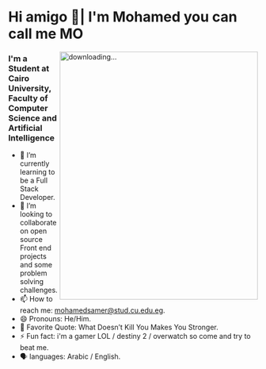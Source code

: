 # Hi amigo 👋| I'm Mohamed you can call me MO

 <img align="right" alt=" downloading..." src="https://i.pinimg.com/originals/85/76/e7/8576e72412abae39b4d2cfb74f81d999.gif" width="400" height="500" />


### I'm a Student at Cairo University, Faculty of Computer Science and Artificial Intelligence

- 🌱 I’m currently learning to be a Full Stack Developer.
- 👯 I’m looking to collaborate on open source Front end projects and some problem solving challenges.
- 📫 How to reach me: mohamedsamer@stud.cu.edu.eg.
- 😄 Pronouns: He/Him.
- 🔖 Favorite Quote: What Doesn’t Kill You Makes You Stronger.
- ⚡ Fun fact: i'm a gamer LOL / destiny 2 / overwatch so come and try to beat me.
- 🗣️ languages: Arabic / English.

